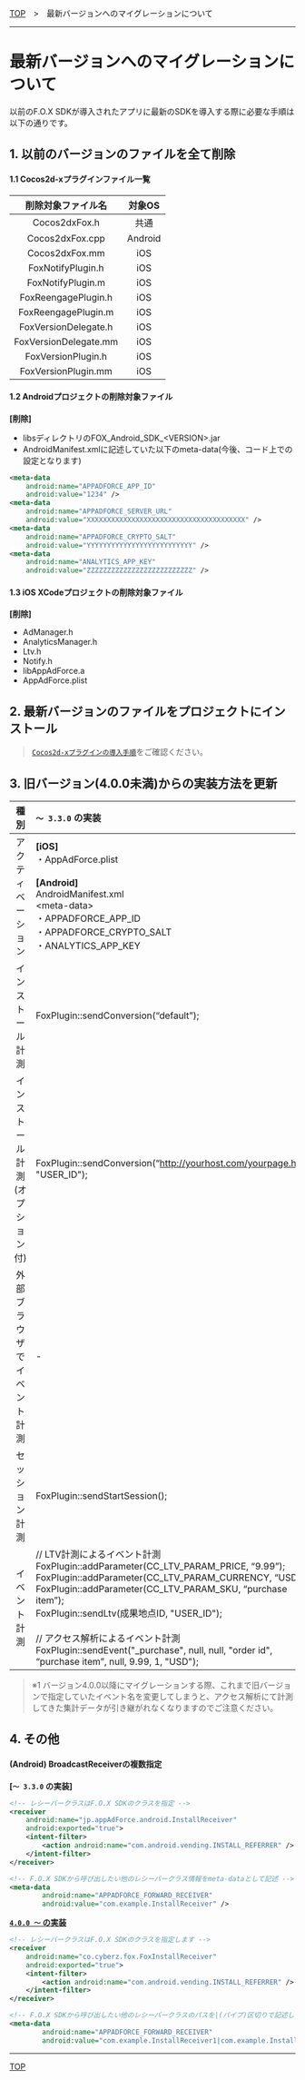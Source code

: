 [TOP](../../README.md)　>　最新バージョンへのマイグレーションについて

---

# 最新バージョンへのマイグレーションについて

以前のF.O.X SDKが導入されたアプリに最新のSDKを導入する際に必要な手順は以下の通りです。

## 1. 以前のバージョンのファイルを全て削除

#### 1.1 Cocos2d-xプラグインファイル一覧

|削除対象ファイル名|対象OS|
|:---:|:---:|
|Cocos2dxFox.h|共通|
|Cocos2dxFox.cpp|Android|
|Cocos2dxFox.mm|iOS|
|FoxNotifyPlugin.h|iOS|
|FoxNotifyPlugin.m|iOS|
|FoxReengagePlugin.h|iOS|
|FoxReengagePlugin.m|iOS|
|FoxVersionDelegate.h|iOS|
|FoxVersionDelegate.mm|iOS|
|FoxVersionPlugin.h|iOS|
|FoxVersionPlugin.mm|iOS|

#### 1.2 Androidプロジェクトの削除対象ファイル

**[削除]**

* libsディレクトリのFOX_Android_SDK_&lt;VERSION&gt;.jar
* AndroidManifest.xmlに記述していた以下のmeta-data(今後、コード上での設定となります)

```xml
<meta-data
    android:name="APPADFORCE_APP_ID"
    android:value="1234" />
<meta-data
    android:name="APPADFORCE_SERVER_URL"
    android:value="XXXXXXXXXXXXXXXXXXXXXXXXXXXXXXXXXXXXXXX" />
<meta-data
    android:name="APPADFORCE_CRYPTO_SALT"
    android:value="YYYYYYYYYYYYYYYYYYYYYYYYYY" />
<meta-data
    android:name="ANALYTICS_APP_KEY"
    android:value="ZZZZZZZZZZZZZZZZZZZZZZZZZZ" />
```

#### 1.3 iOS XCodeプロジェクトの削除対象ファイル

**[削除]**

* AdManager.h
* AnalyticsManager.h
* Ltv.h
* Notify.h
* libAppAdForce.a
* AppAdForce.plist

## 2. 最新バージョンのファイルをプロジェクトにインストール

> [`Cocos2d-xプラグインの導入手順`](../integration/README.md)をご確認ください。


## 3. 旧バージョン(4.0.0未満)からの実装方法を更新

|種別|`〜 3.3.0` の実装|`4.0.0 〜` の実装|
|:---:|:---|:---|
|アクティベーション|**[iOS]**<br>・AppAdForce.plist<br><br>**[Android]**<br>AndroidManifest.xml<br>&lt;meta-data&gt;<br>・APPADFORCE_APP_ID<br>・APPADFORCE_CRYPTO_SALT<br>・ANALYTICS_APP_KEY|CYZCCFoxConfig config;<br>config.appId_android = 発行されたアプリID;<br>config.salt_android = "発行されたAPP_SALT";<br>	config.appKey_android = "発行されたAPP_KEY";<br>CYZCCFox::init(config);|
|インストール計測|FoxPlugin::sendConversion(“default”);|CYZCCFox::trackInstall();|
|インストール計測<br>(オプション付)|FoxPlugin::sendConversion(“http://yourhost.com/yourpage.html”, "USER_ID");|CYZCCFoxTrackOption option;<br>option.redirectUrl = "http://yoursite.com";<br>option.buid = "USER_ID";<br>CYZCCFox::trackInstall(option);|
|外部ブラウザでイベント計測|-|char* externalUrl = (char*)"http://yoursite.com/tagpage";<br>CYZCCFox::trackEventByBrowser(externalUrl);|
|セッション計測|FoxPlugin::sendStartSession();|CYZCCFox::trackSession();|
|イベント計測|// LTV計測によるイベント計測<br>FoxPlugin::addParameter(CC_LTV_PARAM_PRICE, “9.99”);<br>FoxPlugin::addParameter(CC_LTV_PARAM_CURRENCY, “USD”);<br>FoxPlugin::addParameter(CC_LTV_PARAM_SKU, “purchase item”);<br>FoxPlugin::sendLtv(成果地点ID, "USER_ID");<br><br>// アクセス解析によるイベント計測<br>FoxPlugin::sendEvent("_purchase", null, null, "order id", “purchase item”, null, 9.99, 1, "USD");|int ltvId = 成果地点ID;<br>char* eventName = (char*)"_purchase";<br>CYZCCFoxEvent* e = new CYZCCFoxEvent(eventName, ltvId);<br>e->buid = "USER_ID";<br>e->sku = "purchase item";<br>e->price = 9.99;<br>e->currency = "USD";<br>e->orderId = "order id"<br>CYZCCFox::trackEvent(e);|

> ※1 バージョン4.0.0以降にマイグレーションする際、これまで旧バージョンで指定していたイベント名を変更してしまうと、アクセス解析にて計測してきた集計データが引き継がれなくなりますのでご注意ください。

## 4. その他

#### (Android) BroadcastReceiverの複数指定

**[`〜 3.3.0` の実装]**

```xml
<!-- レシーバークラスはF.O.X SDKのクラスを指定 -->
<receiver
    android:name="jp.appAdForce.android.InstallReceiver"
    android:exported="true">
    <intent-filter>
        <action android:name="com.android.vending.INSTALL_REFERRER" />
    </intent-filter>
</receiver>

<!-- F.O.X SDKから呼び出したい他のレシーバークラス情報をmeta-dataとして記述 -->
<meta-data
        android:name="APPADFORCE_FORWARD_RECEIVER"
        android:value="com.example.InstallReceiver" />
```

**[`4.0.0 〜` の実装](../integration/android/install_referrer/README.md)**

```xml
<!-- レシーバークラスはF.O.X SDKのクラスを指定します -->
<receiver
    android:name="co.cyberz.fox.FoxInstallReceiver"
    android:exported="true">
    <intent-filter>
        <action android:name="com.android.vending.INSTALL_REFERRER" />
    </intent-filter>
</receiver>

<!-- F.O.X SDKから呼び出したい他のレシーバークラスのパスを|(パイプ)区切りで記述します -->
<meta-data
        android:name="APPADFORCE_FORWARD_RECEIVER"
        android:value="com.example.InstallReceiver1|com.example.InstallReceiver2|com.example.InstallReceiver3" />
```

---
[TOP](../../README.md)

